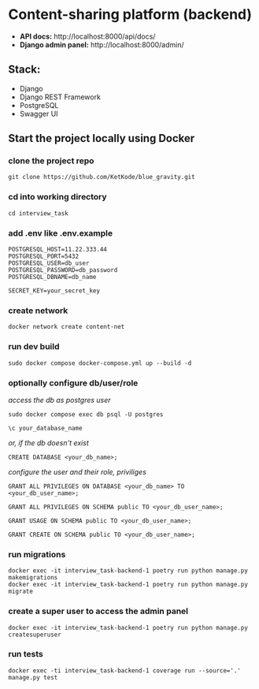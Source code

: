 # Content-sharing platform (backend)

- **API docs:** http://localhost:8000/api/docs/
- **Django admin panel:** http://localhost:8000/admin/

## Stack:

- Django
- Django REST Framework
- PostgreSQL
- Swagger UI


## Start the project locally using Docker

### clone the project repo

```
git clone https://github.com/KetKode/blue_gravity.git
```

### cd into working directory

```
cd interview_task
```

### add .env like .env.example

```
POSTGRESQL_HOST=11.22.333.44
POSTGRESQL_PORT=5432
POSTGRESQL_USER=db_user
POSTGRESQL_PASSWORD=db_password
POSTGRESQL_DBNAME=db_name

SECRET_KEY=your_secret_key
```

### create network

```
docker network create content-net
```

### run dev build

```
sudo docker compose docker-compose.yml up --build -d
```

### optionally configure db/user/role

*access the db as postgres user*
```
sudo docker compose exec db psql -U postgres
```

```
\c your_database_name
```
*or, if the db doesn't exist*

```
CREATE DATABASE <your_db_name>;
```
*configure the user and their role, priviliges*
```
GRANT ALL PRIVILEGES ON DATABASE <your_db_name> TO <your_db_user_name>;
```
```
GRANT ALL PRIVILEGES ON SCHEMA public TO <your_db_user_name>;
```
```
GRANT USAGE ON SCHEMA public TO <your_db_user_name>;
```
```
GRANT CREATE ON SCHEMA public TO <your_db_user_name>;
```

### run migrations

```
docker exec -it interview_task-backend-1 poetry run python manage.py makemigrations
docker exec -it interview_task-backend-1 poetry run python manage.py migrate
```

### create a super user to access the admin panel

```
docker exec -it interview_task-backend-1 poetry run python manage.py createsuperuser
```

### run tests

```
docker exec -ti interview_task-backend-1 coverage run --source='.' manage.py test
```
